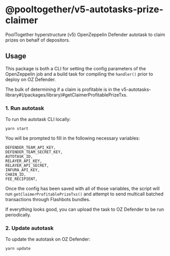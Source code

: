 # @pooltogether/v5-autotasks-prize-claimer

PoolTogether hyperstructure (v5) OpenZeppelin Defender autotask to claim prizes on behalf of depositors.

## Usage

This package is both a CLI for setting the config parameters of the OpenZeppelin job and a build task for compiling the `handler()` prior to deploy on OZ Defender.

The bulk of determining if a claim is profitable is in the v5-autotasks-library#(/packages/library)#getClaimerProfitablePrizeTxs.

### 1. Run autotask

To run the autotask CLI locally:

```
yarn start
```

You will be prompted to fill in the following necessary variables:

```
DEFENDER_TEAM_API_KEY,
DEFENDER_TEAM_SECRET_KEY,
AUTOTASK_ID,
RELAYER_API_KEY,
RELAYER_API_SECRET,
INFURA_API_KEY,
CHAIN_ID,
FEE_RECIPIENT,
```

Once the config has been saved with all of those variables, the script will run `getClaimerProfitablePrizeTxs()` and attempt to send multicall batched transactions through Flashbots bundles.

If everything looks good, you can upload the task to OZ Defender to be run periodically.

### 2. Update autotask

To update the autotask on OZ Defender:

```
yarn update
```
